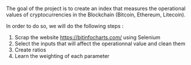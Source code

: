 The goal of the project is to create an index that measures the operational values of 
cryptocurrencies in the Blockchain (Bitcoin, Ethereum, Litecoin).

In order to do so, we will do the following steps : 
1) Scrap the website https://bitinfocharts.com/ using Selenium
2) Select the inputs that will affect the operationnal value and clean them
3) Create ratios 
4) Learn the weighting of each parameter
